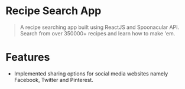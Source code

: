 # Recipe Search App

> A recipe searching app built using ReactJS and Spoonacular API. Search from over 350000+ recipes and learn how to make 'em.

# Features

* Implemented sharing options for social media websites namely Facebook, Twitter and Pinterest.

